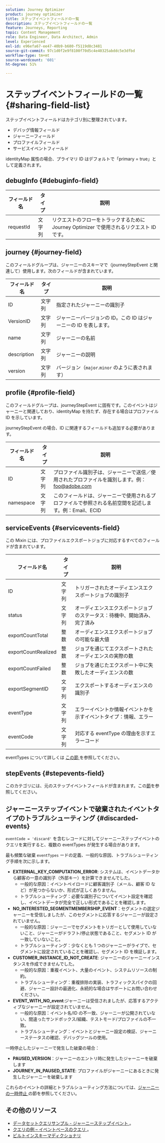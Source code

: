 ```yaml
---
solution: Journey Optimizer
product: journey optimizer
title: ステップイベントフィールドの一覧
description: ステップイベントフィールドの一覧
feature: Journeys, Reporting
topic: Content Management
role: Data Engineer, Data Architect, Admin
level: Experienced
exl-id: e96efa67-ee47-40b9-b680-f5119d8c3481
source-git-commit: 97c1d0f2e9f8100f70d5c4e40325abddc5e3dfbd
workflow-type: tm+mt
source-wordcount: '601'
ht-degree: 51%

---
```


# ステップイベントフィールドの一覧 {#sharing-field-list}

ステップイベントフィールドはカテゴリ別に整理されています。

* デバッグ情報フィールド
* ジャーニーフィールド
* プロファイルフィールド
* サービスイベントフィールド

identityMap 属性の場合、プライマリ ID はデフォルトで「primary = true」として定義されます。

## debugInfo {#debuginfo-field}

| フィールド名 | タイプ | 説明 |
|---|---|------------|
| requestId | 文字列 | リクエストのフローをトラックするために Journey Optimizer で使用されるリクエスト ID です。 |

## journey {#journey-field}

このフィールドグループは、ジャーニーのスキーマで（journeyStepEvent と関連して）使用します。次のフィールドが含まれています。

| フィールド名 | タイプ | 説明 |
|---|---|------------|
| ID | 文字列 | 指定されたジャーニーの識別子 |
| VersionID | 文字列 | ジャーニーバージョンの ID。この ID はジャーニーの ID を表します。 |
| name | 文字列 | ジャーニーの名前 |
| description | 文字列 | ジャーニーの説明 |
| version | 文字列 | バージョン（`major`.`minor` のように表されます） |

## profile {#profile-field}

このフィールドグループは、journeyStepEvent に固有です。このイベントはジャーニーと関連しており、identityMap を持たず、存在する場合はプロファイル ID を示しています。

journeyStepEvent の場合、ID に関連するフィールドも追加する必要があります。

| フィールド名 | タイプ | 説明 |
|---|---|------------|
| ID | 文字列 | プロファイル識別子は、ジャーニーで送信／使用されたプロファイルを識別します。例：foo@adobe.com |
| namespace | 文字列 | このフィールドは、ジャーニーで使用されるプロファイルで参照される名前空間を記述します。例：Email、ECID |

## serviceEvents {#servicevents-field}

この Mixin には、プロファイルエクスポートジョブに対応するすべてのフィールドが含まれています。

| フィールド名 | タイプ | 説明 |
|---|---|------------|
| ID | 文字列 | トリガーされたオーディエンスエクスポートジョブの識別子 |
| status | 文字列 | オーディエンスエクスポートジョブのステータス：待機中、開始済み、完了済み |
| exportCountTotal | 整数 | オーディエンスエクスポートジョブの可能な最大値 |
| exportCountRealized | 整数 | ジョブを通じてエクスポートされたオーディエンスの実際の数 |
| exportCountFailed | 整数 | ジョブを通じたエクスポート中に失敗したオーディエンスの数 |
| exportSegmentID | 文字列 | エクスポートするオーディエンスの識別子 |
| eventType | 文字列 | エラーイベントか情報イベントかを示すイベントタイプ：情報、エラー |
| eventCode | 文字列 | 対応する eventType の理由を示すエラーコード |

eventTypes について詳しくは [ この節 ](#discarded-events) を参照してください。

## stepEvents {#stepevents-field}

このカテゴリには、元のステップイベントフィールドが含まれます。この[節](../reports/sharing-legacy-fields.md)を参照してください。


## ジャーニーステップイベントで破棄されたイベントタイプのトラブルシューティング  {#discarded-events}

`eventCode = 'discard'` を含むレコードに対してジャーニーステップイベントのクエリを実行すると、複数の eventTypes が発生する場合があります。

最も頻繁な破棄 `eventTypes` ードの定義、一般的な原因、トラブルシューティング手順を次に示します。

* **EXTERNAL_KEY_COMPUTATION_ERROR**: システムは、イベントデータから顧客の一意の識別子（外部キー）を計算できませんでした。
   * 一般的な原因：イベントペイロードに顧客識別子（メール、顧客 ID など）が見つからないか、形式が正しくありません。
   * トラブルシューティング：必要な識別子についてイベント設定を確認し、イベントデータが完全で正しい形式であることを確認します。
* **NO_INTERESTED_SEGMENTMEMBERSHIP_EVENT**：セグメントの選定ジャーニーを受信しましたが、このセグメントに応答するジャーニーが設定されていません。
   * 一般的な原因：ジャーニーでセグメントをトリガーとして使用していないこと、ジャーニーがドラフト/停止状態であること、セグメント ID が一致していないこと。
   * トラブルシューティング：少なくとも 1 つのジャーニーがライブで、セグメントに設定されていることを確認し、セグメント ID を検証します。
* **CUSTOMER_INSTANCE_ID_NOT_CREATE**: ジャーニーのジャーニーインスタンスを作成できませんでした。
   * 一般的な原因：重複イベント、大量のイベント、システムリソースの制約。
   * トラブルシューティング：重複排除の実装、トラフィックスパイクの回避、ジャーニー設計の最適化、永続的な場合はサポートにお問い合わせください。
* **EVENT_WITH_NO_event**:ジャーニーは受信されましたが、応答するアクティブなジャーニーが設定されていません。
   * 一般的な原因：イベント名/ID の不一致、ジャーニーが公開されていない、間違ったサンドボックス/組織、テストモード/プロファイルの不一致。
   * トラブルシューティング：イベントとジャーニー設定の検証、ジャーニーステータスの確認、デバッグツールの使用。

一時停止したジャーニーで発生した破棄の場合：

* **PAUSED_VERSION**：ジャーニーのエントリ時に発生したジャーニーを破棄します
* **JOURNEY_IN_PAUSED_STATE**: プロファイルがジャーニーにあるときに発生したジャーニーを破棄します

これらのイベントの詳細とトラブルシューティング方法については、[ジャーニーの一時停止 ](../building-journeys/journey-pause.md#troubleshoot-profile-discards-in-paused-journeys) の節を参照してください。

## その他のリソース

* [ データセットクエリサンプル - ジャーニーステップイベント ](../data/datasets-query-examples.md#journey-step-event)。
* [ クエリの例 – イベントベースのクエリ ](query-examples.md#event-based-queries)。
* [ ビルトインスキーマディクショナリ ](https://experienceleague.adobe.com/tools/ajo-schemas/schema-dictionary.html?lang=ja)

